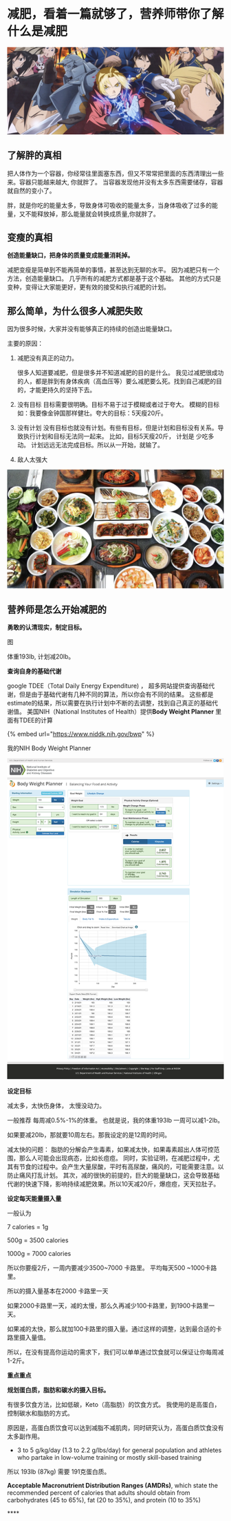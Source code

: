 # 减肥，看着一篇就够了，营养师带你了解什么是减肥

![](.gitbook/assets/screen-shot-2021-02-17-at-11.10.20-pm.png)

## 了解胖的真相

把人体作为一个容器，你经常往里面塞东西，但又不常常把里面的东西清理出一些来。容器只能越来越大, 你就胖了。 当容器发现他并没有太多东西需要储存，容器就自然的变小了。 

胖，就是你吃的能量太多，导致身体可吸收的能量太多，当身体吸收了过多的能量，又不能释放掉，那么能量就会转换成质量,你就胖了。 

## 变瘦的真相

**创造能量缺口，把身体的质量变成能量消耗掉。** 

减肥变瘦是简单到不能再简单的事情，甚至达到无聊的水平。 因为减肥只有一个方法，创造能量缺口。 几乎所有的减肥方式都是基于这个基础。 其他的方式只是变种，变得让大家能更好，更有效的接受和执行减肥的计划。   


## 那么简单，为什么很多人减肥失败

因为很多时候，大家并没有能够真正的持续的创造出能量缺口。

主要的原因：

1. 减肥没有真正的动力。 

   很多人知道要减肥，但是很多并不知道减肥的目的是什么。 我见过减肥很成功的人，都是胖到有身体疾病（高血压等）要么减肥要么死。找到自己减肥的目的，才能更持久的坚持下去。   

2. 没有目标 目标需要很明确。目标不易于过于模糊或者过于夸大。 模糊的目标如：我要像金钟国那样健壮。夸大的目标：5天瘦20斤。 
3. 没有计划 没有目标也就没有计划。有些有目标，但是计划和目标没有关系。导致执行计划和目标无法同一起来。 比如，目标5天瘦20斤， 计划是 少吃多动。  计划远远无法完成目标。所以从一开始，就输了。  
4. 敌人太强大

![](.gitbook/assets/screen-shot-2021-02-17-at-11.37.15-pm.png)

 

## 营养师是怎么开始减肥的

**勇敢的认清现实，制定目标。** 

图

体重193lb, 计划减20lb。

**查询自身的基础代谢**

google TDEE（Total Daily Energy Expenditure\) ， 超多网站提供查询基础代谢，但是由于基础代谢有几种不同的算法，所以你会有不同的结果。 这些都是estimate的结果，所以需要在执行计划中不断的去调整，找到自己真正的基础代谢值。  美国NIH（National Institutes of Health）提供**Body Weight Planner** 里面有TDEE的计算

{% embed url="https://www.niddk.nih.gov/bwp" %}

我的NIH Body Weight Planner

![](.gitbook/assets/screencapture-niddk-nih-gov-bwp-2021-02-18-00_16_26.png)



**设定目标**

减太多，太快伤身体， 太慢没动力。 

一般推荐 每周减0.5%-1%的体重。 也就是说，我的体重193lb 一周可以减1-2lb。

如果要减20lb，那就要10周左右。那我设定的是12周的时间。

减太快的问题： 脂肪的分解会产生毒素，如果减太快，如果毒素超出人体可控范围，那么人可能会出现病态，比如长痘痘。  同时，实验证明，在减肥过程中，尤其有节食的过程中。会产生大量尿酸，平时有高尿酸，痛风的，可能需要注意。以防止痛风打乱计划。 其次，减的很快的前提的，巨大的能量缺口，这会导致基础代谢的快速下降，影响持续减肥效果。所以10天减20斤，爆痘痘，天天拉肚子。 



**设定每天能量摄入量**

一般认为 

7 calories  = 1g  

500g = 3500 calories

1000g = 7000 calories

所以你要瘦2斤，一周内要减少3500~7000 卡路里。 平均每天500 ~1000卡路里。 

所以的摄入量基本在2000 卡路里一天

如果2000卡路里一天，减的太慢，那么久再减少100卡路里，到1900卡路里一天。

如果减的太快，那么就加100卡路里的摄入量。通过这样的调整，达到最合适的卡路里摄入量值。

所以，在没有提高你运动的需求下，我们可以单单通过饮食就可以保证让你每周减1-2斤。



**重点重点**

**规划蛋白质，脂肪和碳水的摄入目标。** 

有很多饮食方法，比如低碳，Keto（高脂肪）的饮食方式。 我使用的是高蛋白，控制碳水和脂肪的方式。 

原因是，高蛋白质饮食可以达到减脂不减肌肉，同时研究认为，高蛋白质饮食没有太多副作用。 

* 3 to 5 g/kg/day \(1.3 to 2.2 g/lbs/day\) for general population and athletes who partake in low-volume training or mostly skill-based training

所以 193lb \(87kg\) 需要 191克蛋白质。 

**Acceptable Macronutrient Distribution Ranges \(AMDRs\)**, which state the recommended percent of calories that adults should obtain from carbohydrates \(45 to 65%\), fat \(20 to 35%\), and protein \(10 to 35%\) 





\*\*\*\*















